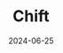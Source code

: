 ---  
layout: startup_page  
title: "Chift"  
id: "chift.eu"  
permalink: "/chiftchift.eu06252024/"  
website: "https://www.chift.eu/"  
funding_round: "Seed"  
funding_amount: "$2.5M"  
investors: "Entourage, Shapers, Seeder Fund, several business angels"  
about: "Chift is a Belgian startup that acts as a third-party integration expert for fintech companies. It offers unified APIs compatible with popular financial tools, allowing companies to manage integrations with other services more efficiently and focus on their core product development. This reduces the need for individual connector building and maintains integration consistency."  
markets: "Fintech, Data Integration, Information Technology, PaaS, SaaS, Software"  
hq: "Brussels, Belgium"  
founded_year: "2022"  
linkedin: "https://fr.linkedin.com/company/chift-app"  
twitter: ""  
instagram: ""  
facebook: ""  
crunchbase: "https://www.crunchbase.com/organization/chift"  
pitchbook: "https://pitchbook.com/profiles/company/530958-52"  

date_display: "25-Jun-2024"  
date: "2024-06-25"

# SEO Optimization  
meta_title: "Chift - Seed Funding ($2.5M)"  
meta_description: "Chift, Chift is a Belgian startup that acts as a third-party integration expert for fintech companies. It offers unified APIs compatible with popular financi..."  
meta_keywords: "Chift, Fintech, Data Integration, Information Technology, PaaS, SaaS, Software, Seed funding"  
canonical_url: "https://startup.projectstartups.com/chiftchift.eu06252024/"  
---